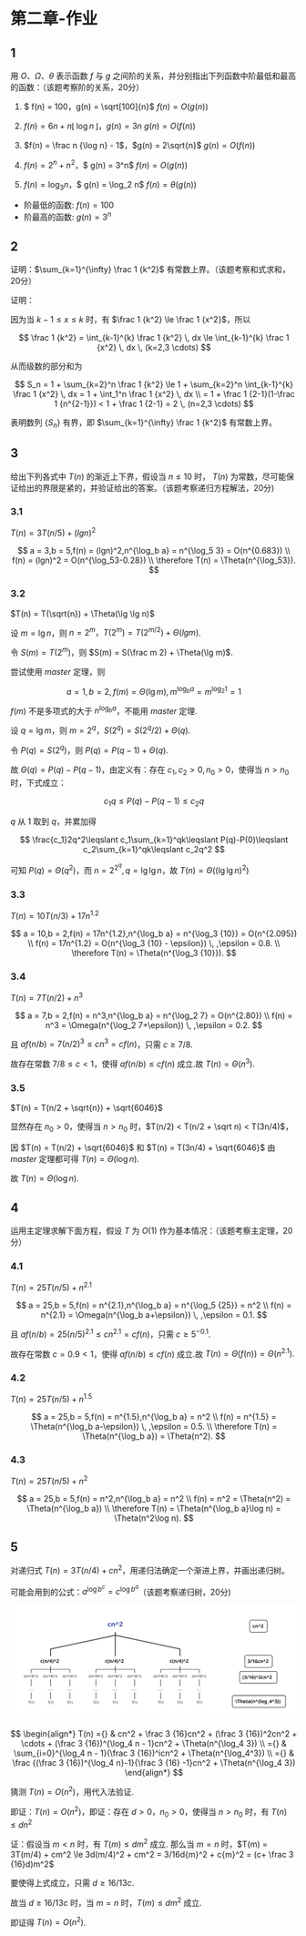 # 第二章-作业

## 1

用 $O$、$\Omega$、$\theta$ 表示函数 $f$ 与 $g$ 之间阶的关系，并分别指出下列函数中阶最低和最高的函数：（该题考察阶的关系，20分）

1. $ f(n) = 100$，$g(n) = \sqrt[100]{n}$
   $f(n) = O(g(n))$

2. $f(n)=6n + n\lfloor\, \log n \,\rfloor$，$g(n)=3n$
   $g(n) = O(f(n))$

3. $f(n) = \frac n {\log n} - 1$，$g(n) = 2\sqrt{n}$
   $g(n) = O(f(n))$

4. $f(n) = 2^n+n^2$，$ g(n) = 3^n$
   $f(n) = O(g(n))$

5. $f(n) = \log_3 n$，$ g(n) = \log_2 n$
   $f(n) = θ(g(n))$

- 阶最低的函数: $f(n) = 100$
- 阶最高的函数: $g(n) = 3^n$

## 2

证明：$\sum_{k=1}^{\infty} \frac 1 {k^2}$ 有常数上界。（该题考察和式求和，20分）

证明：

因为当 $k-1 \le x \le k$ 时，有 $\frac 1 {k^2} \le \frac 1 {x^2}$，所以

$$
\frac 1 {k^2} = \int_{k-1}^{k} \frac 1 {k^2} \, dx \le \int_{k-1}^{k} \frac 1 {x^2} \, dx \, (k=2,3 \cdots)
$$

从而级数的部分和为

$$
S_n = 1 + \sum_{k=2}^n \frac 1 {k^2} \le 1 + \sum_{k=2}^n \int_{k-1}^{k} \frac 1 {x^2} \, dx = 1 + \int_1^n \frac 1 {x^2} \, dx \\
  = 1 + \frac 1 {2-1}(1-\frac 1 {n^{2-1}}) < 1 + \frac 1 {2-1} = 2 \, (n=2,3 \cdots)
$$

表明数列 $\{S_n\}$ 有界，即 $\sum_{k=1}^{\infty} \frac 1 {k^2}$ 有常数上界。

## 3

给出下列各式中 $T(n)$ 的渐近上下界，假设当 $n \le 10$ 时， $T(n)$ 为常数，尽可能保证给出的界限是紧的，并验证给出的答案。（该题考察递归方程解法，20分)

### 3.1

$T(n) = 3T(n/5)+(lgn)^2$

$$
a = 3,b = 5,f(n) = (lgn)^2,n^{\log_b a} = n^{\log_5 3} = O(n^{0.683}) \\
  f(n) = (lgn)^2 = O(n^{\log_53-0.28}) \\
  \therefore T(n) = \Theta(n^{\log_53}).
$$

### 3.2

$T(n) = T(\sqrt{n}) + \Theta(\lg \lg n)$

设 $m = \lg n$，则 $n = 2^m，T(2^m) = T(2^{m/2}) + \Theta(lg m)$.

令 $S(m) = T(2^m)$，则 $S(m) = S(\frac m 2) + \Theta(\lg m)$.

尝试使用 $master$ 定理，则

$$
a = 1,b = 2,f(m) = \Theta(\lg m),m^{\log_b a} = m^{\log_2 1} = 1
$$

$f(m)$ 不是多项式的大于 $n^{\log_b a}$，不能用 $master$ 定理.

设 $q = \lg m$，则 $m = 2^q，S(2^q) = S(2^q/2) + \Theta(q)$.

令 $P(q) = S(2^q)$，则 $P(q) = P(q-1) + \Theta(q)$.

故 $\Theta(q) = P(q) - P(q-1)$，由定义有：存在 $c_1,c_2>0,n_0>0$，使得当 $n>n_0$ 时，下式成立：

$$
  c_1q\leqslant P(q)-P(q-1)\leqslant c_2q
$$

$q$ 从 $1$ 取到 $q$，并累加得

$$
\frac{c_1}2q^2\leqslant c_1\sum_{k=1}^qk\leqslant P(q)-P(0)\leqslant c_2\sum_{k=1}^qk\leqslant c_2q^2
$$

可知 $P(q) = \Theta(q^2)$，而 $n = 2^{2^q},q = \lg \lg n$，故 $T(n) = \Theta((\lg \lg n)^2)$

### 3.3

$T(n) = 10T(n/3) + 17n^{1.2}$

$$
a = 10,b = 2,f(n) = 17n^{1.2},n^{\log_b a} = n^{\log_3 {10}} = O(n^{2.095}) \\
  f(n) = 17n^{1.2} = O(n^{\log_3 {10} - \epsilon}) \, ,\epsilon = 0.8. \\
  \therefore T(n) = \Theta(n^{\log_3 {10}}).
$$

### 3.4

$T(n) = 7T(n/2) + n^3$

$$
a = 7,b = 2,f(n) = n^3,n^{\log_b a} = n^{\log_2 7} = O(n^{2.80}) \\
  f(n) = n^3 = \Omega(n^{\log_2 7+\epsilon}) \, ,\epsilon = 0.2.
$$

且 $af(n/b) = 7(n/2)^3 \le cn^3 = cf(n)$，只需 $c \ge 7/8$.

故存在常数 $7/8 \le c < 1$，使得 $af(n/b) \le cf(n)$ 成立.故 $T(n) = \Theta(n^3).$

### 3.5

$T(n) = T(n/2 + \sqrt{n}) + \sqrt{6046}$

显然存在 $n_0>0$，使得当 $n>n_0$ 时，$T(n/2) < T(n/2 + \sqrt n) < T(3n/4)$，

因 $T(n) = T(n/2) + \sqrt{6046}$ 和 $T(n) = T(3n/4) + \sqrt{6046}$ 由 $master$ 定理都可得 $T(n) = \Theta(\log n).$

故 $T(n) = \Theta(\log n).$

## 4

运用主定理求解下面方程，假设 $T$ 为 $O(1)$ 作为基本情况：（该题考察主定理，20分）

### 4.1

$T(n) = 25T(n/5) + n^{2.1}$

$$
a = 25,b = 5,f(n) = n^{2.1},n^{\log_b a} = n^{\log_5 {25}} = n^2 \\
  f(n) = n^{2.1} = \Omega(n^{\log_b a+\epsilon}) \, ,\epsilon = 0.1.
$$

且 $af(n/b) = 25(n/5)^{2.1} \le cn^{2.1} = cf(n)$，只需 $c \ge 5^{-0.1}$.

故存在常数 $c = 0.9 < 1$，使得 $af(n/b) \le cf(n)$ 成立.故 $T(n) = \Theta(f(n)) = \Theta(n^{2.1}).$

### 4.2

$T(n) = 25T(n/5) + n^{1.5}$

$$
a = 25,b = 5,f(n) = n^{1.5},n^{\log_b a} = n^2 \\
  f(n) = n^{1.5} = \Theta(n^{\log_b a-\epsilon}) \, ,\epsilon = 0.5. \\
  \therefore T(n) = \Theta(n^{\log_b a}) = \Theta(n^2).
$$

### 4.3

$T(n) = 25T(n/5) + n^2$

$$
a = 25,b = 5,f(n) = n^2,n^{\log_b a} = n^2 \\
  f(n) = n^2 = \Theta(n^2) = \Theta(n^{\log_b a}) \\
  \therefore T(n) = \Theta(n^{\log_b a}\log n) = \Theta(n^2\log n).
$$

## 5

对递归式 $T(n) = 3T(n/4) + cn^2$，用递归法确定一个渐进上界，并画出递归树。

可能会用到的公式：$a^{\log b^c} = c^{\log b^a}$（该题考察递归树，20分)

![2.5](2.5.svg)

$$
\begin{align*}
    T(n) ={} & cn^2 + \frac 3 {16}cn^2 + (\frac 3 {16})^2cn^2 + \cdots + (\frac 3 {16})^{\log_4 n - 1}cn^2 + \Theta(n^{\log_4 3}) \\
         ={} & \sum_{i=0}^{\log_4 n - 1}(\frac 3 {16})^icn^2 + \Theta(n^{\log_4^3}) \\
         ={} & \frac {(\frac 3 {16})^{\log_4 n}-1}{\frac 3 {16} -1}cn^2 + \Theta(n^{\log_4 3})
  \end{align*}
$$

猜测 $T(n) = O(n^2)$，用代入法验证.

即证：$T(n) = O(n^2)$，即证：存在 $d>0$，$n_0>0$，使得当 $n>n_0$ 时，有 $T(n) \le d{n}^2$

证：假设当 $m < n$ 时，有 $T(m) \le d{m}^2$ 成立.
那么当 $m = n$ 时，$T(m) = 3T(m/4) + cm^2 \le 3d(m/4)^2 + cm^2 = 3/16d{m}^2 + c{m}^2 = (c+ \frac 3 {16}d)m^2$

要使得上式成立，只需 $d \ge 16/13c$.

故当 $d \ge 16/13c$ 时，当 $m = n$ 时，$T(m) \le d{m}^2$ 成立.

即证得 $T(n) = O(n^2)$.
